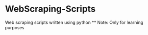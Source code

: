 # WebScraping-Scripts
Web scraping scripts written using python
** Note: Only for learning purposes
